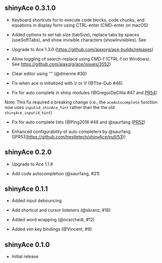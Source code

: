 shinyAce 0.3.1.0
--------------------------------------------------------------------------------

* Keyboard shortcuts for to execute code blocks, code chunks, and equations in display form using CTRL-enter (CMD-enter on macOS)

* Added options to set tab size (tabSize), replace tabs by spaces (useSoftTabs), and show invisible characters (showInvisibles). See 

* Upgrade to Ace 1.3.0 (https://github.com/ajaxorg/ace-builds/releases)

* Allow toggling of search-replace using CMD-f (CTRL-f on Windows). See https://github.com/ajaxorg/ace/issues/3552)

* Clear editor using "" (@dmenne #30)

* Fix when ace is initialized with \r or \f (@The-Dub #46)

* Fix for auto complete in shiny modules (@GregorDeCillia #47 and [PR54](https://github.com/trestletech/shinyAce/pull/54))

Note: This fix required a breaking change (i.e., the `aceAutocomplete` function now uses `inputid_shinAce_hint` rather than the the old `shinyAce_inputid_hint`)

* Fix for auto complete lists (@Ping2016 #48 and @saurfang  ([PR52](https://github.com/trestletech/shinyAce/pull/52))

* Enhanced configurability of auto completers by @saurfang ([PR53]https://github.com/trestletech/shinyAce/pull/53))


shinyAce 0.2.0
--------------------------------------------------------------------------------

* Upgrade to Ace 1.1.8

* Add code autocompletion (@saurfang, #21)


shinyAce 0.1.1
--------------------------------------------------------------------------------

* Added input debouncing

* Add shortcut and cursor listeners (@skranz, #16)

* Added word wrapping (@ncarchedi, #12)

* Added vim key bindings (@Vincent, #9)


shinyAce 0.1.0
--------------------------------------------------------------------------------

* Initial release
